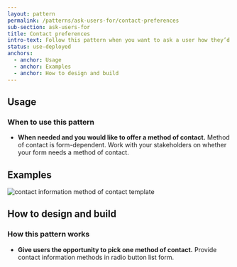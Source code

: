 ```yaml
---
layout: pattern
permalink: /patterns/ask-users-for/contact-preferences
sub-section: ask-users-for
title: Contact preferences
intro-text: Follow this pattern when you want to ask a user how they’d like to be contacted. 
status: use-deployed
anchors:
  - anchor: Usage
  - anchor: Examples
  - anchor: How to design and build
---
```


## Usage

### When to use this pattern

* **When needed and you would like to offer a method of contact.** Method of contact is form-dependent. Work with your stakeholders on whether your form needs a method of contact. 
 
## Examples

![contact information method of contact template]({{site.baseurl}}/images/contact-info-method-of-contact.png)

## How to design and build 

### How this pattern works

- **Give users the opportunity to pick one method of contact.** Provide contact information methods in radio button list form. 